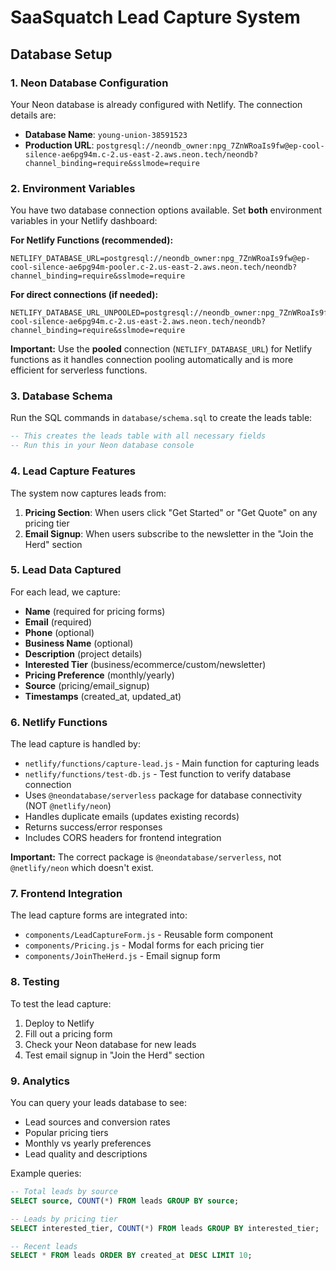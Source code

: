 # SaaSquatch Lead Capture System

## Database Setup

### 1. Neon Database Configuration

Your Neon database is already configured with Netlify. The connection details are:

- **Database Name**: `young-union-38591523`
- **Production URL**: `postgresql://neondb_owner:npg_7ZnWRoaIs9fw@ep-cool-silence-ae6pg94m.c-2.us-east-2.aws.neon.tech/neondb?channel_binding=require&sslmode=require`

### 2. Environment Variables

You have two database connection options available. Set **both** environment variables in your Netlify dashboard:

**For Netlify Functions (recommended):**
```
NETLIFY_DATABASE_URL=postgresql://neondb_owner:npg_7ZnWRoaIs9fw@ep-cool-silence-ae6pg94m-pooler.c-2.us-east-2.aws.neon.tech/neondb?channel_binding=require&sslmode=require
```

**For direct connections (if needed):**
```
NETLIFY_DATABASE_URL_UNPOOLED=postgresql://neondb_owner:npg_7ZnWRoaIs9fw@ep-cool-silence-ae6pg94m.c-2.us-east-2.aws.neon.tech/neondb?channel_binding=require&sslmode=require
```

**Important:** Use the **pooled** connection (`NETLIFY_DATABASE_URL`) for Netlify functions as it handles connection pooling automatically and is more efficient for serverless functions.

### 3. Database Schema

Run the SQL commands in `database/schema.sql` to create the leads table:

```sql
-- This creates the leads table with all necessary fields
-- Run this in your Neon database console
```

### 4. Lead Capture Features

The system now captures leads from:

1. **Pricing Section**: When users click "Get Started" or "Get Quote" on any pricing tier
2. **Email Signup**: When users subscribe to the newsletter in the "Join the Herd" section

### 5. Lead Data Captured

For each lead, we capture:
- **Name** (required for pricing forms)
- **Email** (required)
- **Phone** (optional)
- **Business Name** (optional)
- **Description** (project details)
- **Interested Tier** (business/ecommerce/custom/newsletter)
- **Pricing Preference** (monthly/yearly)
- **Source** (pricing/email_signup)
- **Timestamps** (created_at, updated_at)

### 6. Netlify Functions

The lead capture is handled by:
- `netlify/functions/capture-lead.js` - Main function for capturing leads
- `netlify/functions/test-db.js` - Test function to verify database connection
- Uses `@neondatabase/serverless` package for database connectivity (NOT `@netlify/neon`)
- Handles duplicate emails (updates existing records)
- Returns success/error responses
- Includes CORS headers for frontend integration

**Important:** The correct package is `@neondatabase/serverless`, not `@netlify/neon` which doesn't exist.

### 7. Frontend Integration

The lead capture forms are integrated into:
- `components/LeadCaptureForm.js` - Reusable form component
- `components/Pricing.js` - Modal forms for each pricing tier
- `components/JoinTheHerd.js` - Email signup form

### 8. Testing

To test the lead capture:

1. Deploy to Netlify
2. Fill out a pricing form
3. Check your Neon database for new leads
4. Test email signup in "Join the Herd" section

### 9. Analytics

You can query your leads database to see:
- Lead sources and conversion rates
- Popular pricing tiers
- Monthly vs yearly preferences
- Lead quality and descriptions

Example queries:
```sql
-- Total leads by source
SELECT source, COUNT(*) FROM leads GROUP BY source;

-- Leads by pricing tier
SELECT interested_tier, COUNT(*) FROM leads GROUP BY interested_tier;

-- Recent leads
SELECT * FROM leads ORDER BY created_at DESC LIMIT 10;
```
